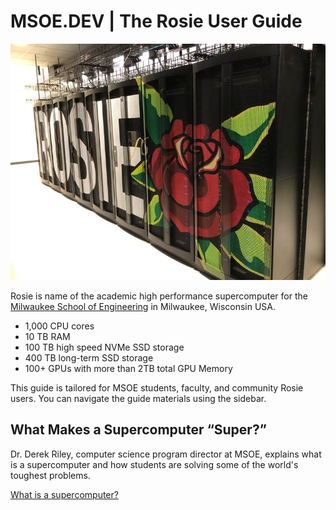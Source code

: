 # MSOE.DEV | The Rosie User Guide

![Rosie Supercomputer](_images/ROSIE.jpg)

Rosie is name of the academic high performance supercomputer for the [Milwaukee School of Engineering][url_msoe] in Milwaukee, Wisconsin USA. 

* 1,000 CPU cores
* 10 TB RAM
* 100 TB high speed NVMe SSD storage
* 400 TB long-term SSD storage
* 100+ GPUs with more than 2TB total GPU Memory

This guide is tailored for MSOE students, faculty, and community Rosie users. You can navigate the guide materials using the sidebar.

## What Makes a Supercomputer “Super?”

Dr. Derek Riley, computer science program director at MSOE, explains what is a supercomputer and how students are solving some of the world's toughest problems.

[What is a supercomputer?](https://player.vimeo.com/video/438661086 ':include :type=iframe')

[url_msoe]: https://msoe.edu
